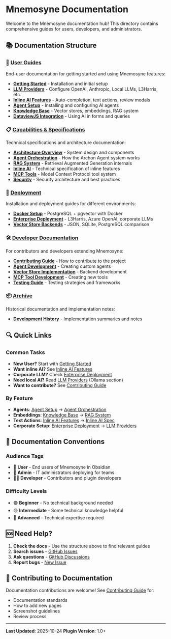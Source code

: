 # Mnemosyne Documentation

Welcome to the Mnemosyne documentation hub! This directory contains comprehensive guides for users, developers, and administrators.

## 📚 Documentation Structure

### 🎯 [User Guides](./user-guides/)
End-user documentation for getting started and using Mnemosyne features:
- **[Getting Started](./user-guides/getting-started.md)** - Installation and initial setup
- **[LLM Providers](./user-guides/llm-providers.md)** - Configure OpenAI, Anthropic, Local LLMs, L3Harris, etc.
- **[Inline AI Features](./user-guides/inline-ai-features.md)** - Auto-completion, text actions, review modals
- **[Agent Setup](./user-guides/agent-setup.md)** - Installing and configuring AI agents
- **[Knowledge Base](./user-guides/knowledge-base.md)** - Vector stores, embeddings, RAG system
- **[DataviewJS Integration](./user-guides/dataviewjs-integration.md)** - Using AI in forms and queries

### 📋 [Capabilities & Specifications](./capabilities/)
Technical specifications and architecture documentation:
- **[Architecture Overview](./capabilities/architecture-overview.md)** - System design and components
- **[Agent Orchestration](./capabilities/agent-orchestration.md)** - How the Archon Agent system works
- **[RAG System](./capabilities/rag-system.md)** - Retrieval Augmented Generation internals
- **[Inline AI](./capabilities/inline-ai.md)** - Technical specification of inline features
- **[MCP Tools](./capabilities/mcp-tools.md)** - Model Context Protocol tool system
- **[Security](./capabilities/security.md)** - Security architecture and best practices

### 🚀 [Deployment](./deployment/)
Installation and deployment guides for different environments:
- **[Docker Setup](./deployment/docker-setup.md)** - PostgreSQL + pgvector with Docker
- **[Enterprise Deployment](./deployment/enterprise-deployment.md)** - L3Harris, Azure OpenAI, corporate LLMs
- **[Vector Store Backends](./deployment/vector-store-backends.md)** - JSON, SQLite, PostgreSQL comparison

### 🛠️ [Developer Documentation](./developer/)
For contributors and developers extending Mnemosyne:
- **[Contributing Guide](./developer/contributing.md)** - How to contribute to the project
- **[Agent Development](./developer/agent-development.md)** - Creating custom agents
- **[Vector Store Implementation](./developer/vector-store-implementation.md)** - Backend development
- **[MCP Tool Development](./developer/mcp-tool-development.md)** - Creating new tools
- **[Testing Guide](./developer/testing-guide.md)** - Testing strategies and frameworks

### 📦 [Archive](./archive/)
Historical documentation and implementation notes:
- **[Development History](./archive/development-history/)** - Implementation summaries and notes

## 🔍 Quick Links

### Common Tasks
- **New User?** Start with [Getting Started](./user-guides/getting-started.md)
- **Want inline AI?** See [Inline AI Features](./user-guides/inline-ai-features.md)
- **Corporate LLM?** Check [Enterprise Deployment](./deployment/enterprise-deployment.md)
- **Need local AI?** Read [LLM Providers](./user-guides/llm-providers.md) (Ollama section)
- **Want to contribute?** See [Contributing Guide](./developer/contributing.md)

### By Feature
- **Agents**: [Agent Setup](./user-guides/agent-setup.md) → [Agent Orchestration](./capabilities/agent-orchestration.md)
- **Embeddings**: [Knowledge Base](./user-guides/knowledge-base.md) → [RAG System](./capabilities/rag-system.md)
- **Text Actions**: [Inline AI Features](./user-guides/inline-ai-features.md) → [Inline AI Spec](./capabilities/inline-ai.md)
- **Corporate Setup**: [Enterprise Deployment](./deployment/enterprise-deployment.md) → [LLM Providers](./user-guides/llm-providers.md)

## 📖 Documentation Conventions

### Audience Tags
- 👤 **User** - End users of Mnemosyne in Obsidian
- 🏢 **Admin** - IT administrators deploying for teams
- 👨‍💻 **Developer** - Contributors and plugin developers

### Difficulty Levels
- 🟢 **Beginner** - No technical background needed
- 🟡 **Intermediate** - Some technical knowledge helpful
- 🔴 **Advanced** - Technical expertise required

## 🆘 Need Help?

1. **Check the docs** - Use the structure above to find relevant guides
2. **Search issues** - [GitHub Issues](https://github.com/anthropics/mnemosyne/issues)
3. **Ask questions** - [GitHub Discussions](https://github.com/anthropics/mnemosyne/discussions)
4. **Report bugs** - [New Issue](https://github.com/anthropics/mnemosyne/issues/new)

## 📝 Contributing to Documentation

Documentation contributions are welcome! See [Contributing Guide](./developer/contributing.md) for:
- Documentation standards
- How to add new pages
- Screenshot guidelines
- Review process

---

**Last Updated**: 2025-10-24
**Plugin Version**: 1.0+
